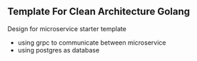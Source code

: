 ## Template For Clean Architecture Golang
Design for microservice starter template
- using grpc to communicate between microservice
- using postgres as database

